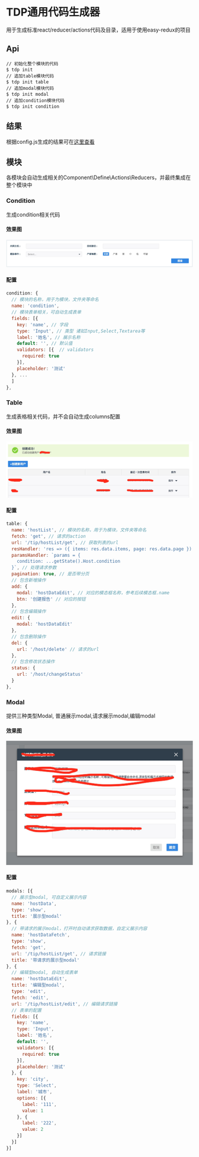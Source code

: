 # TDP通用代码生成器
用于生成标准react/reducer/actions代码及目录，适用于使用easy-redux的项目

## Api

```
// 初始化整个模块的代码
$ tdp init
// 追加table模块代码
$ tdp init table
// 追加modal模块代码
$ tdp init modal
// 追加condition模块代码
$ tdp init condition
```

## 结果
根据config.js生成的结果可在[这里查看](https://github.com/callmedadaxin/react-generator/tree/master/result)

## 模块
各模块会自动生成相关的Component\Define\Actions\Reducers，并最终集成在整个模块中

### Condition
生成condition相关代码

#### 效果图
![](/docs/condition.png)

#### 配置

```js
condition: {
  // 模块的名称，用于为模块，文件夹等命名
  name: 'condition',
  // 模块表单相关，可自动生成表单
  fields: [{
    key: 'name', // 字段
    type: 'Input', // 类型 诸如Input,Select,Textarea等
    label: '姓名', // 展示名称
    default: '', // 默认值
    validators: [{  // validators
      required: true
    }],
    placeholder: '测试'
  }, ...
  ]
},
```

### Table
生成表格相关代码，并不会自动生成columns配置

#### 效果图
![](/docs/table.png)

#### 配置

``` js
table: {
  name: 'hostList', // 模块的名称，用于为模块，文件夹等命名
  fetch: 'get', // 请求的action
  url: '/tip/hostList/get', // 获取列表的url
  resHandler: 'res => ({ items: res.data.items, page: res.data.page })', // 处理结果
  paramsHandler: `params = {
    condition: ...getState().Host.condition
  }`, // 处理请求参数
  pagination: true, // 是否带分页
  // 包含新增操作
  add: {
    modal: 'hostDataEdit', // 对应的模态框名称，参考后续模态框.name
    btn: '创建报告' // 对应的按钮
  },
  // 包含编辑操作
  edit: {
    modal: 'hostDataEdit'
  },
  // 包含删除操作
  del: {
    url: '/host/delete' // 请求的url
  },
  // 包含修改状态操作
  status: {
    url: '/host/changeStatus'
  }
},
```

### Modal
提供三种类型Modal, 普通展示modal,请求展示modal,编辑modal

#### 效果图
![](/docs/modal.png)

#### 配置
``` js
modals: [{
  // 展示型modal, 可自定义展示内容
  name: 'hostData',
  type: 'show',
  title: '展示型modal'
}, {
  // 带请求的展示modal，打开时自动请求获取数据，自定义展示内容
  name: 'hostDataFetch',
  type: 'show',
  fetch: 'get',
  url: '/tip/hostList/get', // 请求链接
  title: '带请求的展示型modal'
}, {
  // 编辑型modal, 自动生成表单
  name: 'hostDataEdit',
  title: '编辑型modal',
  type: 'edit',
  fetch: 'edit',
  url: '/tip/hostList/edit', // 编辑请求链接
  // 表单的配置
  fields: [{
    key: 'name',
    type: 'Input',
    label: '姓名',
    default: '',
    validators: [{
      required: true
    }],
    placeholder: '测试'
  }, {
    key: 'city',
    type: 'Select',
    label: '城市',
    options: [{
      label: '111',
      value: 1
    }, {
      label: '222',
      value: 2
    }]
  }]
}]
```



